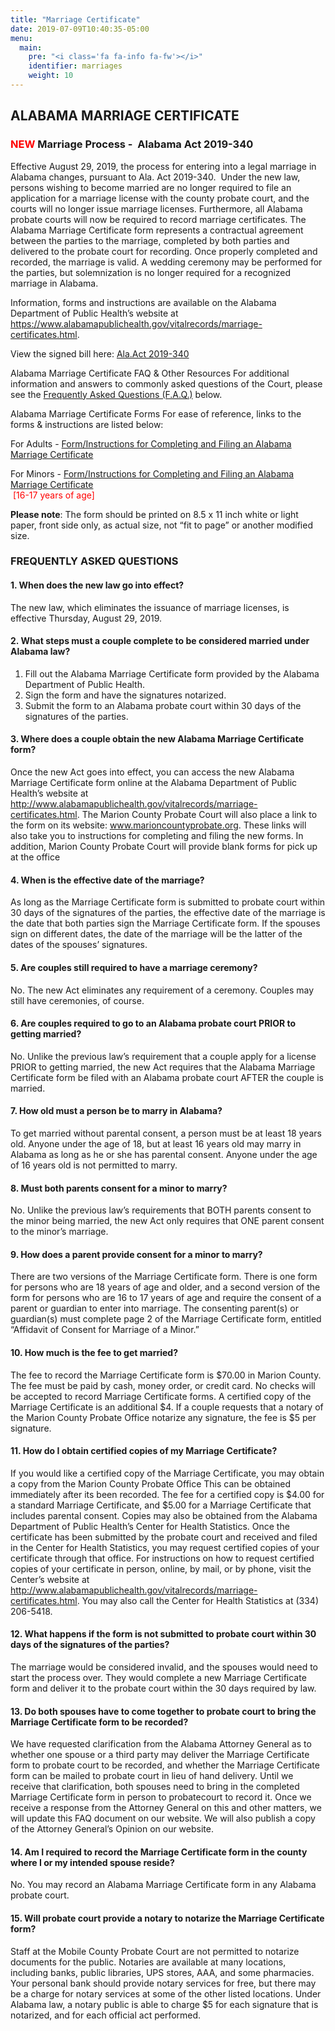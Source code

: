 ```yaml
---
title: "Marriage Certificate"
date: 2019-07-09T10:40:35-05:00
menu:
  main:
    pre: "<i class='fa fa-info fa-fw'></i>"
    identifier: marriages
    weight: 10
---
```


## ALABAMA MARRIAGE CERTIFICATE


### <span style="color: red">NEW</span> Marriage Process -  Alabama Act 2019-340
Effective August 29, 2019, the process for entering into a legal marriage in
Alabama changes, pursuant to Ala. Act 2019-340.  Under the new law, persons wishing to become married are no longer required to file an application for a
marriage license with the county probate court, and the courts will no longer
issue marriage licenses. Furthermore, all Alabama probate courts will now be
required to record marriage certificates. The Alabama Marriage Certificate form
represents a contractual agreement between the parties to the marriage,
completed by both parties and delivered to the probate court for recording. Once
properly completed and recorded, the marriage is valid. A wedding ceremony may
be performed for the parties, but solemnization is no longer required for a
recognized marriage in Alabama.

Information, forms and instructions are available on the Alabama Department of
Public
Health’s website at 
https://www.alabamapublichealth.gov/vitalrecords/marriage-certificates.html.

View the signed bill here: [Ala.Act 2019-340](https://benchmark.probate.mobilecountyal.gov/uploads/Ala.Act2019-340.pdf)

Alabama Marriage Certificate FAQ &amp; Other Resources
For additional information and answers to commonly asked questions of the Court,
please see the [Frequently Asked Questions (F.A.Q.)](#frequently-asked-questions) below.

Alabama Marriage Certificate Forms
For ease of reference, links to the forms &amp; instructions are listed below:

 For Adults - [Form/Instructions for Completing and Filing an Alabama Marriage Certificate](https://www.alabamapublichealth.gov/vitalrecords/assets/applicationandinstructionsadults.pdf)
 
 For Minors - [Form/Instructions for Completing and Filing an Alabama Marriage Certificate](https://www.alabamapublichealth.gov/vitalrecords/assets/applicationandintructionsminors.pdf)  
  <span style="color:red">[16-17 years of age]</span>

__Please note__: The form should be printed on 8.5 x 11 inch white or light
paper, front side only, as actual size, not “fit to page” or another modified
size.

### FREQUENTLY ASKED QUESTIONS

<div id="faq-index">
  <script defer>
  document.addEventListener('DOMContentLoaded', () => {
    const index = document.getElementById('faq-index')
    const h4s = document.querySelectorAll('content > h4')
    console.log(h4s)
    const h = document.createElement.bind(document)
    h4s.forEach(s => {
      const a = h('a')
      a.href = `#${s.id}`
      a.innerHTML = s.innerHTML
      const div = h('div')
      div.appendChild(a)
      index.appendChild(div)
    })
  })
  </script>
</div>

#### 1. When does the new law go into effect?
The new law, which eliminates the issuance of marriage licenses, is effective
Thursday, August 29, 2019.

#### 2. What steps must a couple complete to be considered married under Alabama law?
1. Fill out the Alabama Marriage Certificate form provided by the Alabama
  Department of Public Health.
2. Sign the form and have the signatures notarized.
3. Submit the form to an Alabama probate court within 30 days of the signatures
  of the parties.

#### 3. Where does a couple obtain the new Alabama Marriage Certificate form?
Once the new Act goes into effect, you can access the new Alabama Marriage
Certificate form online at the Alabama Department of Public Health’s website at
http://www.alabamapublichealth.gov/vitalrecords/marriage-certificates.html. The
Marion County Probate Court will also place a link to the form on its website:
www.marioncountyprobate.org. These links will also take you to instructions for
completing and filing the new forms. In addition, Marion County Probate Court
will provide blank forms for pick up at the office

#### 4. When is the effective date of the marriage?
As long as the Marriage Certificate form is submitted to probate court within
30 days of the signatures of the parties, the effective date of the marriage is
the date that both parties sign the Marriage Certificate form. If the spouses
sign on different dates, the date of the marriage will be the latter of the
dates of the spouses’ signatures.

#### 5. Are couples still required to have a marriage ceremony?
No. The new Act eliminates any requirement of a ceremony. Couples may still have
ceremonies, of course.

#### 6. Are couples required to go to an Alabama probate court PRIOR to getting married?
No. Unlike the previous law’s requirement that a couple apply for a license
PRIOR to getting married, the new Act requires that the Alabama Marriage
Certificate form be filed with an Alabama probate court AFTER the couple is
married.

#### 7. How old must a person be to marry in Alabama?
To get married without parental consent, a person must be at least 18 years old.
Anyone under the age of 18, but at least 16 years old may marry in Alabama as
long as he or she has parental consent. Anyone under the age of 16 years old is
not permitted to marry.

#### 8. Must both parents consent for a minor to marry?
No. Unlike the previous law’s requirements that BOTH parents consent to the
minor being married, the new Act only requires that ONE parent consent to the
minor’s marriage.

#### 9. How does a parent provide consent for a minor to marry?
There are two versions of the Marriage Certificate form. There is one form for
persons who are 18 years of age and older, and a second version of the form for
persons who are 16 to 17 years of age and require the consent of a parent or
guardian to enter into marriage. The consenting parent(s) or guardian(s) must
complete page 2 of the Marriage Certificate form, entitled “Affidavit of Consent
for Marriage of a Minor.”

#### 10. How much is the fee to get married?
The fee to record the Marriage Certificate form is $70.00 in Marion County. The
fee must be paid by cash, money order, or credit card. No checks will be
accepted to record Marriage Certificate forms. A certified copy of the Marriage
Certificate is an additional $4. If a couple requests that a notary of the
Marion County Probate Office notarize any signature, the fee is $5 per signature.

#### 11. How do I obtain certified copies of my Marriage Certificate?
If you would like a certified copy of the Marriage Certificate, you may obtain a
copy from the Marion County Probate Office This can be obtained immediately
after its been recorded. The fee for a certified copy is $4.00 for a standard
Marriage Certificate, and $5.00 for a Marriage Certificate that includes
parental consent.
Copies may also be obtained from the Alabama Department of Public Health’s
Center for Health Statistics. Once the certificate has been submitted by the
probate court and received and filed in the Center for Health Statistics, you
may request certified copies of your certificate through that office. For
instructions on how to request certified copies of your certificate in person,
online, by mail, or by phone, visit the Center’s website at
http://www.alabamapublichealth.gov/vitalrecords/marriage-certificates.html. You
may also call the Center for Health Statistics at (334) 206-5418.

#### 12. What happens if the form is not submitted to probate court within 30 days of the signatures of the parties?
The marriage would be considered invalid, and the spouses would need to start
the process over. They would complete a new Marriage Certificate form and
deliver it to the probate court within the 30 days required by law.


#### 13. Do both spouses have to come together to probate court to bring the Marriage Certificate form to be recorded?
We have requested clarification from the Alabama Attorney General as to whether
one spouse or a third party may deliver the Marriage Certificate form to probate
court to be recorded, and whether the Marriage Certificate form can be mailed to
probate court in lieu of hand delivery. Until we receive that clarification,
both spouses need to bring in the completed Marriage Certificate form in person
to probatecourt to record it. Once we receive a response from the Attorney
General on this and other matters, we will update this FAQ document on our
website. We will also publish a copy of the Attorney General’s Opinion on our
website.

#### 14. Am I required to record the Marriage Certificate form in the county where I or my intended spouse reside?
No. You may record an Alabama Marriage Certificate form in any Alabama probate
court.

#### 15. Will probate court provide a notary to notarize the Marriage Certificate form?
Staff at the Mobile County Probate Court are not permitted to notarize documents
for the public. Notaries are available at many locations, including banks,
public libraries, UPS stores, AAA, and some pharmacies. Your personal bank
should provide notary services for free, but there may be a charge for notary
services at some of the other listed locations. Under Alabama law, a notary
public is able to charge $5 for each signature that is notarized, and for each
official act performed.

